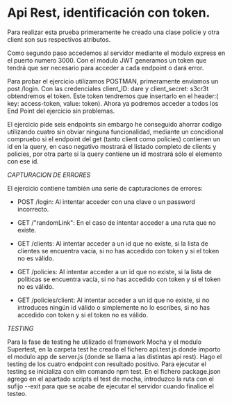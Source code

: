 # Api Rest, identificación con token.

Para realizar esta prueba primeramente he creado una clase policie y otra client son sus respectivos atributos. 

Como segundo paso accedemos al servidor mediante el modulo express en el puerto numero 3000.
Con el modulo JWT generamos un token que tendrá que ser necesario para acceder a cada endpoint o dará error. 

Para probar el ejercicio utilizamos POSTMAN, primeramente enviamos un post /login. Con las credenciales client_ID: dare y client_secret: s3cr3t obtendremos
el token. Este token tendremos que insertarlo en el header:( key: access-token, value: token).
Ahora ya podremos acceder a todos los End Point del ejercicio sin problemas.

El ejercicio pide seis endpoints sin embargo he conseguido ahorrar codigo utilizando cuatro sin obviar ninguna funcionalidad, mediante un concidional compruebo si el endpoint del get (tanto client como policies) contienen un id en la query, en caso negativo mostrará el listado completo de clients y policies, por otra parte si la query contiene 
un id mostrará sólo el elemento con ese id.

*CAPTURACION DE ERRORES*

El ejercicio contiene también una serie de capturaciones de errores:

* POST /login: Al intentar acceder con una clave o un password incorrecto.

* GET /"randomLink": En el caso de intentar acceder a una ruta que no existe.

* GET /clients: Al intentar acceder a un id que no existe, si la lista de clientes se encuentra vacía, si no has accedido con token y si el token no es válido.

* GET /policies: Al intentar acceder a un id que no existe, si la lista de politicas se encuentra vacía, si no has accedido con token y si el token no es válido.

* GET /policies/client: Al intentar acceder a un id que no existe, si no introduces ningún id válido o simplemente no lo escribes, si no has accedido con token y si el token no es válido.

*TESTING*

Para la fase de testing he utilizado el framework Mocha y el modulo Supertest, en la carpeta test he creado el fichero api.test.js donde importo el modulo app de server.js (donde se llama a las distintas api rest). Hago el testing de los cuatro endpoint con resultado positivo. Para ejecutar el testing se inicializa con elm comando npm test. En el fichero package.json agrego en el apartado scripts el test de mocha, introduzco la ruta con el sufijo --exit para que se acabe de ejecutar el servidor cuando finalice el testeo.
